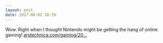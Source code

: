 ```yaml
---
layout: post
date: 2017-06-01 18:19
---
```

Wow. Right when I thought Nintendo might be getting the hang of online gaming! [arstechnica.com/gaming/20...](https://arstechnica.com/gaming/2017/06/switchs-first-chat-headset-is-a-mess-and-thats-nintendos-fault/)
